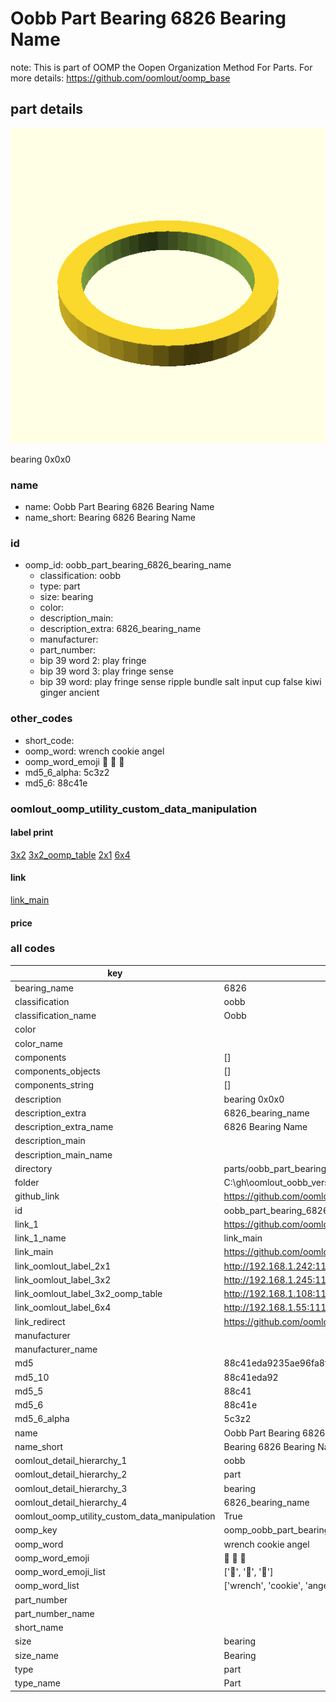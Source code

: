 # Oobb Part Bearing 6826 Bearing Name  

note: This is part of OOMP the Oopen Organization Method For Parts. For more details: https://github.com/oomlout/oomp_base

##  part details
  

[![](3dpr.png)](3dpr.png)

bearing 0x0x0



### name
* name: Oobb Part Bearing 6826 Bearing Name
* name_short: Bearing 6826 Bearing Name
### id
* oomp_id: oobb_part_bearing_6826_bearing_name
  * classification: oobb
  * type: part
  * size: bearing
  * color: 
  * description_main: 
  * description_extra: 6826_bearing_name
  * manufacturer: 
  * part_number: 
  * bip 39 word 2: play fringe
  * bip 39 word 3: play fringe sense
  * bip 39 word: play fringe sense ripple bundle salt input cup false kiwi ginger ancient

### other_codes
* short_code: 
* oomp_word: wrench cookie angel
* oomp_word_emoji :wrench: :cookie: :angel:
* md5_6_alpha: 5c3z2
* md5_6: 88c41e






### oomlout_oomp_utility_custom_data_manipulation
#### label print
[3x2](http://192.168.1.245:1112/?label=oomp%205c3z2)
[3x2_oomp_table](http://192.168.1.108:1112/?label=oomp%205c3z2)
[2x1](http://192.168.1.242:1112/?label=oomp%205c3z2)
[6x4](http://192.168.1.55:1112/?label=oomp%205c3z2)    

#### link

[link_main](https://github.com/oomlout/oomlout_oobb_version_4_generated_parts/tree/main/navigation_oomp/oobb/part/bearing//6826_bearing_name/part)                              

#### price







### all codes 
| key | value |  
| --- | --- |  
| bearing_name | 6826 |  
| classification | oobb |  
| classification_name | Oobb |  
| color |  |  
| color_name |  |  
| components | [] |  
| components_objects | [] |  
| components_string | [] |  
| description | bearing 0x0x0 |  
| description_extra | 6826_bearing_name |  
| description_extra_name | 6826 Bearing Name |  
| description_main |  |  
| description_main_name |  |  
| directory | parts/oobb_part_bearing_6826_bearing_name |  
| folder | C:\gh\oomlout_oobb_version_4_generated_parts\parts\oobb_part_bearing_6826_bearing_name |  
| github_link | https://github.com/oomlout/oomlout_oomp_part_src/tree/main/parts/oobb_part_bearing_6826_bearing_name |  
| id | oobb_part_bearing_6826_bearing_name |  
| link_1 | https://github.com/oomlout/oomlout_oobb_version_4_generated_parts/tree/main/navigation_oomp/oobb/part/bearing//6826_bearing_name/part |  
| link_1_name | link_main |  
| link_main | https://github.com/oomlout/oomlout_oobb_version_4_generated_parts/tree/main/navigation_oomp/oobb/part/bearing//6826_bearing_name/part |  
| link_oomlout_label_2x1 | http://192.168.1.242:1112/?label=oomp%205c3z2 |  
| link_oomlout_label_3x2 | http://192.168.1.245:1112/?label=oomp%205c3z2 |  
| link_oomlout_label_3x2_oomp_table | http://192.168.1.108:1112/?label=oomp%205c3z2 |  
| link_oomlout_label_6x4 | http://192.168.1.55:1112/?label=oomp%205c3z2 |  
| link_redirect | https://github.com/oomlout/oomlout_oobb_version_4_generated_parts/tree/main/parts/hardware_bearing_6826 |  
| manufacturer |  |  
| manufacturer_name |  |  
| md5 | 88c41eda9235ae96fa8f2ba587974532 |  
| md5_10 | 88c41eda92 |  
| md5_5 | 88c41 |  
| md5_6 | 88c41e |  
| md5_6_alpha | 5c3z2 |  
| name | Oobb Part Bearing 6826 Bearing Name |  
| name_short | Bearing 6826 Bearing Name |  
| oomlout_detail_hierarchy_1 | oobb |  
| oomlout_detail_hierarchy_2 | part |  
| oomlout_detail_hierarchy_3 | bearing |  
| oomlout_detail_hierarchy_4 | 6826_bearing_name |  
| oomlout_oomp_utility_custom_data_manipulation | True |  
| oomp_key | oomp_oobb_part_bearing_6826_bearing_name |  
| oomp_word | wrench cookie angel |  
| oomp_word_emoji | :wrench: :cookie: :angel: |  
| oomp_word_emoji_list | [':wrench:', ':cookie:', ':angel:'] |  
| oomp_word_list | ['wrench', 'cookie', 'angel'] |  
| part_number |  |  
| part_number_name |  |  
| short_name |  |  
| size | bearing |  
| size_name | Bearing |  
| type | part |  
| type_name | Part |  
